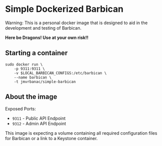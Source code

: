 Simple Dockerized Barbican
===========================

Warning: This is a personal docker image that is designed to aid
in the development and testing of Barbican.

**Here be Dragons! Use at your own risk!!**

Starting a container
----------------------

```
sudo docker run \
    -p 9311:9311 \
    -v $LOCAL_BARBICAN_CONFIGS:/etc/barbican \
    --name barbican \
    -t jmvrbanac/simple-barbican
```

About the image
-------------
Exposed Ports:

 * ```9311``` - Public API Endpoint
 * ```9312``` - Admin API Endpoint

This image is expecting a volume containing all required
configuration files for Barbican or a link to a Keystone
container.